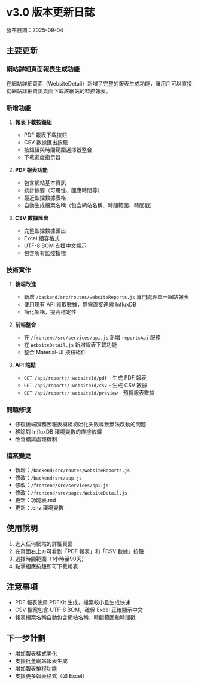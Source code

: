 # v3.0 版本更新日誌
發布日期：2025-09-04

## 主要更新

### 網站詳細頁面報表生成功能
在網站詳細頁面（WebsiteDetail）新增了完整的報表生成功能，讓用戶可以直接從網站詳細資訊頁面下載該網站的監控報表。

### 新增功能
1. **報表下載按鈕組**
   - PDF 報表下載按鈕
   - CSV 數據匯出按鈕
   - 按鈕組與時間範圍選擇器整合
   - 下載進度指示器

2. **PDF 報表功能**
   - 包含網站基本資訊
   - 統計摘要（可用性、回應時間等）
   - 最近監控數據表格
   - 自動生成檔案名稱（包含網站名稱、時間範圍、時間戳）

3. **CSV 數據匯出**
   - 完整監控數據匯出
   - Excel 相容格式
   - UTF-8 BOM 支援中文顯示
   - 包含所有監控指標

### 技術實作

1. **後端改進**
   - 新增 `/backend/src/routes/websiteReports.js` 專門處理單一網站報表
   - 使用現有 API 獲取數據，無需直接連線 InfluxDB
   - 簡化架構，提高穩定性

2. **前端整合**
   - 在 `/frontend/src/services/api.js` 新增 `reportsApi` 服務
   - 在 `WebsiteDetail.js` 新增報表下載功能
   - 整合 Material-UI 按鈕組件

3. **API 端點**
   - `GET /api/reports/:websiteId/pdf` - 生成 PDF 報表
   - `GET /api/reports/:websiteId/csv` - 生成 CSV 數據
   - `GET /api/reports/:websiteId/preview` - 預覽報表數據

### 問題修復
- 修復後端服務因報表模組初始化失敗導致無法啟動的問題
- 移除對 InfluxDB 環境變數的直接依賴
- 改善錯誤處理機制

### 檔案變更
- 新增：`/backend/src/routes/websiteReports.js`
- 修改：`/backend/src/app.js`
- 修改：`/frontend/src/services/api.js`
- 修改：`/frontend/src/pages/WebsiteDetail.js`
- 更新：功能表.md
- 更新：.env 環境變數

## 使用說明
1. 進入任何網站的詳細頁面
2. 在頁面右上方可看到「PDF 報表」和「CSV 數據」按鈕
3. 選擇時間範圍（1小時至90天）
4. 點擊相應按鈕即可下載報表

## 注意事項
- PDF 報表使用 PDFKit 生成，檔案較小且生成快速
- CSV 檔案包含 UTF-8 BOM，確保 Excel 正確顯示中文
- 報表檔案名稱自動包含網站名稱、時間範圍和時間戳

## 下一步計劃
- 增加報表樣式美化
- 支援批量網站報表生成
- 增加報表排程功能
- 支援更多報表格式（如 Excel）